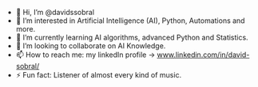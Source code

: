 - 👋 Hi, I’m @davidssobral
- 👀 I’m interested in Artificial Intelligence (AI), Python, Automations and more.
- 🌱 I’m currently learning AI algorithms, advanced Python and Statistics.
- 💞️ I’m looking to collaborate on AI Knowledge.
- 📫 How to reach me: my linkedIn profile -> www.linkedin.com/in/david-sobral/
- ⚡ Fun fact: Listener of almost every kind of music.

<!---
davidssobral/davidssobral is a ✨ special ✨ repository because its `README.md` (this file) appears on your GitHub profile.
You can click the Preview link to take a look at your changes.
--->

